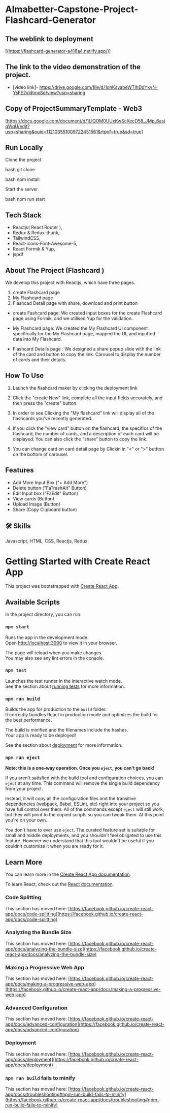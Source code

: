 # Almabetter-Capstone-Project-Flashcard-Generator 
                
## The weblink to deployment

  [(https://flashcard-generator-a416a4.netlify.app/)]

## The link to the video demonstration of the project.
- [video link]- https://drive.google.com/file/d/1ohKsyabeWTIhDdYkvN-YsFE2vldtmxSe/view?usp=sharing

## Copy of ProjectSummaryTemplate - Web3
[https://docs.google.com/document/d/1LlQOM0UUxKwScXecD58_JMp_6asjqWqU/edit?usp=sharing&ouid=112103551009722451561&rtpof=true&sd=true]

## Run Locally

Clone the project

bash
  git clone 
  
bash
  npm install

Start the server

bash
  npm run start


## Tech Stack
- Reactjs( React Router ),
- Redux & Redux-thunk,
- TailwindCSS,
- React-icons-Font-Awesome-5,
- React Formik & Yup,
- jspdf

## About The Project (Flashcard )
We develop this project with Reactjs, which have three pages.
1) create Flashcard page 
2) My Flashcard page 
3) Flashcad Detail page  with  share, download and print button

- create Fashcard page: We created input boxes for the create Flashcard page using Formik, and we utilised Yup for the validation.

- My Flashcard page: We created the My Flashcard UI component specifically for the My Flashcard page, mapped the UI, and inputted data into My Flashcard.

- Flashcard Details page : We designed a share popup slide with the link of the card and button to copy the link. Carousel to display the number of cards and their details.

## How To Use
1) Launch the flashcard maker by clicking the deployment link

2) Click the "create New" link, complete all the input fields accurately, and then press the "create" button.

3) In order to see Clicking the "My flashcard" link will display all of the flashcards you've recently generated.

4) If you click the "view card" button on the flashcard, the specifics of the flashcard, the number of cards, and a description of each card will be displayed. You can also click the "share" button to copy the link.
5) You can change card on card detail page by Clickin in "<" or ">" buttton on the bottom of carousel.  

## Features

- Add More Input Box ("+ Add More")
- Delete button ("FaTrashAlt" Button)
- Edit Input box ("FaEdit" Button)
- View cards (Button)
- Upload Image (Button)
- Share (Copy Clipboard button)

## 🛠 Skills
Javascript, HTML, CSS, Reactjs, Redux



# Getting Started with Create React App

This project was bootstrapped with [Create React App](https://github.com/facebook/create-react-app).

## Available Scripts

In the project directory, you can run:

### `npm start`

Runs the app in the development mode.\
Open [http://localhost:3000](http://localhost:3000) to view it in your browser.

The page will reload when you make changes.\
You may also see any lint errors in the console.

### `npm test`

Launches the test runner in the interactive watch mode.\
See the section about [running tests](https://facebook.github.io/create-react-app/docs/running-tests) for more information.

### `npm run build`

Builds the app for production to the `build` folder.\
It correctly bundles React in production mode and optimizes the build for the best performance.

The build is minified and the filenames include the hashes.\
Your app is ready to be deployed!

See the section about [deployment](https://facebook.github.io/create-react-app/docs/deployment) for more information.

### `npm run eject`

**Note: this is a one-way operation. Once you `eject`, you can't go back!**

If you aren't satisfied with the build tool and configuration choices, you can `eject` at any time. This command will remove the single build dependency from your project.

Instead, it will copy all the configuration files and the transitive dependencies (webpack, Babel, ESLint, etc) right into your project so you have full control over them. All of the commands except `eject` will still work, but they will point to the copied scripts so you can tweak them. At this point you're on your own.

You don't have to ever use `eject`. The curated feature set is suitable for small and middle deployments, and you shouldn't feel obligated to use this feature. However we understand that this tool wouldn't be useful if you couldn't customize it when you are ready for it.

## Learn More

You can learn more in the [Create React App documentation](https://facebook.github.io/create-react-app/docs/getting-started).

To learn React, check out the [React documentation](https://reactjs.org/).

### Code Splitting

This section has moved here: [https://facebook.github.io/create-react-app/docs/code-splitting](https://facebook.github.io/create-react-app/docs/code-splitting)

### Analyzing the Bundle Size

This section has moved here: [https://facebook.github.io/create-react-app/docs/analyzing-the-bundle-size](https://facebook.github.io/create-react-app/docs/analyzing-the-bundle-size)

### Making a Progressive Web App

This section has moved here: [https://facebook.github.io/create-react-app/docs/making-a-progressive-web-app](https://facebook.github.io/create-react-app/docs/making-a-progressive-web-app)

### Advanced Configuration

This section has moved here: [https://facebook.github.io/create-react-app/docs/advanced-configuration](https://facebook.github.io/create-react-app/docs/advanced-configuration)

### Deployment

This section has moved here: [https://facebook.github.io/create-react-app/docs/deployment](https://facebook.github.io/create-react-app/docs/deployment)

### `npm run build` fails to minify

This section has moved here: [https://facebook.github.io/create-react-app/docs/troubleshooting#npm-run-build-fails-to-minify](https://facebook.github.io/create-react-app/docs/troubleshooting#npm-run-build-fails-to-minify)
